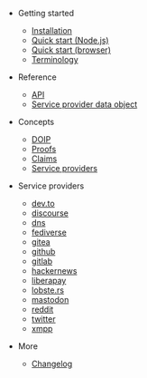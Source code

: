 - Getting started

  - [Installation](installation.md)
  - [Quick start (Node.js)](quickstart-nodejs.md)
  - [Quick start (browser)](quickstart-browser.md)
  - [Terminology](terminology.md)

- Reference

  - [API](api.md)
  - [Service provider data object](serviceproviderdataobject.md)

- Concepts

  - [DOIP](doip.md)
  - [Proofs](proofs.md)
  - [Claims](claims.md)
  - [Service providers](serviceproviders.md)

- Service providers

  - [dev.to](serviceproviders/devto.md)
  - [discourse](serviceproviders/discourse.md)
  - [dns](serviceproviders/dns.md)
  - [fediverse](serviceproviders/fediverse.md)
  - [gitea](serviceproviders/gitea.md)
  - [github](serviceproviders/github.md)
  - [gitlab](serviceproviders/gitlab.md)
  - [hackernews](serviceproviders/hackernews.md)
  - [liberapay](serviceproviders/liberapay.md)
  - [lobste.rs](serviceproviders/lobsters.md)
  - [mastodon](serviceproviders/mastodon.md)
  - [reddit](serviceproviders/reddit.md)
  - [twitter](serviceproviders/twitter.md)
  - [xmpp](serviceproviders/xmpp.md)

- More
  - [Changelog](changelog.md)
